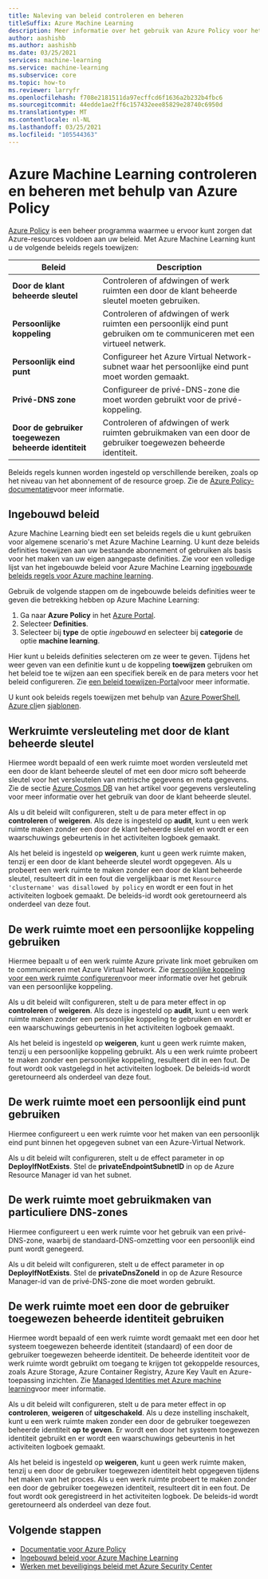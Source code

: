 ```yaml
---
title: Naleving van beleid controleren en beheren
titleSuffix: Azure Machine Learning
description: Meer informatie over het gebruik van Azure Policy voor het gebruik van ingebouwde beleids regels voor Azure Machine Learning om ervoor te zorgen dat uw werk ruimten voldoen aan uw vereisten.
author: aashishb
ms.author: aashishb
ms.date: 03/25/2021
services: machine-learning
ms.service: machine-learning
ms.subservice: core
ms.topic: how-to
ms.reviewer: larryfr
ms.openlocfilehash: f708e2181511da97ecffcd6f1636a2b232b4fbc6
ms.sourcegitcommit: 44edde1ae2ff6c157432eee85829e28740c6950d
ms.translationtype: MT
ms.contentlocale: nl-NL
ms.lasthandoff: 03/25/2021
ms.locfileid: "105544363"
---
```

# <a name="audit-and-manage-azure-machine-learning-using-azure-policy"></a>Azure Machine Learning controleren en beheren met behulp van Azure Policy

[Azure Policy](../governance/policy/index.yml) is een beheer programma waarmee u ervoor kunt zorgen dat Azure-resources voldoen aan uw beleid. Met Azure Machine Learning kunt u de volgende beleids regels toewijzen:

| Beleid | Description |
| ----- | ----- |
| **Door de klant beheerde sleutel** | Controleren of afdwingen of werk ruimten een door de klant beheerde sleutel moeten gebruiken. |
| **Persoonlijke koppeling** | Controleren of afdwingen of werk ruimten een persoonlijk eind punt gebruiken om te communiceren met een virtueel netwerk. |
| **Persoonlijk eind punt** | Configureer het Azure Virtual Network-subnet waar het persoonlijke eind punt moet worden gemaakt. |
| **Privé-DNS zone** | Configureer de privé-DNS-zone die moet worden gebruikt voor de privé-koppeling. |
| **Door de gebruiker toegewezen beheerde identiteit** | Controleren of afdwingen of werk ruimten gebruikmaken van een door de gebruiker toegewezen beheerde identiteit. |

Beleids regels kunnen worden ingesteld op verschillende bereiken, zoals op het niveau van het abonnement of de resource groep. Zie de [Azure Policy-documentatie](../governance/policy/overview.md)voor meer informatie.

## <a name="built-in-policies"></a>Ingebouwd beleid

Azure Machine Learning biedt een set beleids regels die u kunt gebruiken voor algemene scenario's met Azure Machine Learning. U kunt deze beleids definities toewijzen aan uw bestaande abonnement of gebruiken als basis voor het maken van uw eigen aangepaste definities. Zie voor een volledige lijst van het ingebouwde beleid voor Azure Machine Learning [ingebouwde beleids regels voor Azure machine learning](../governance/policy/samples/built-in-policies.md#machine-learning).

Gebruik de volgende stappen om de ingebouwde beleids definities weer te geven die betrekking hebben op Azure Machine Learning:

1. Ga naar __Azure Policy__ in het [Azure Portal](https://portal.azure.com).
1. Selecteer __Definities__.
1. Selecteer bij __type__ de optie _ingebouwd_ en selecteer bij __categorie__ de optie __machine learning__.

Hier kunt u beleids definities selecteren om ze weer te geven. Tijdens het weer geven van een definitie kunt u de koppeling __toewijzen__ gebruiken om het beleid toe te wijzen aan een specifiek bereik en de para meters voor het beleid configureren. Zie [een beleid toewijzen-Portal](../governance/policy/assign-policy-portal.md)voor meer informatie.

U kunt ook beleids regels toewijzen met behulp van [Azure PowerShell](../governance/policy/assign-policy-powershell.md), [Azure cli](../governance/policy/assign-policy-azurecli.md)en [sjablonen](../governance/policy/assign-policy-template.md).

## <a name="workspace-encryption-with-customer-managed-key"></a>Werkruimte versleuteling met door de klant beheerde sleutel

Hiermee wordt bepaald of een werk ruimte moet worden versleuteld met een door de klant beheerde sleutel of met een door micro soft beheerde sleutel voor het versleutelen van metrische gegevens en meta gegevens. Zie de sectie [Azure Cosmos DB](concept-data-encryption.md#azure-cosmos-db) van het artikel voor gegevens versleuteling voor meer informatie over het gebruik van door de klant beheerde sleutel.

Als u dit beleid wilt configureren, stelt u de para meter effect in op __controleren__ of __weigeren__. Als deze is ingesteld op __audit__, kunt u een werk ruimte maken zonder een door de klant beheerde sleutel en wordt er een waarschuwings gebeurtenis in het activiteiten logboek gemaakt.

Als het beleid is ingesteld op __weigeren__, kunt u geen werk ruimte maken, tenzij er een door de klant beheerde sleutel wordt opgegeven. Als u probeert een werk ruimte te maken zonder een door de klant beheerde sleutel, resulteert dit in een fout die vergelijkbaar is met `Resource 'clustername' was disallowed by policy` en wordt er een fout in het activiteiten logboek gemaakt. De beleids-id wordt ook geretourneerd als onderdeel van deze fout.

## <a name="workspace-should-use-private-link"></a>De werk ruimte moet een persoonlijke koppeling gebruiken

Hiermee bepaalt u of een werk ruimte Azure private link moet gebruiken om te communiceren met Azure Virtual Network. Zie [persoonlijke koppeling voor een werk ruimte configureren](how-to-configure-private-link.md)voor meer informatie over het gebruik van een persoonlijke koppeling.

Als u dit beleid wilt configureren, stelt u de para meter effect in op __controleren__ of __weigeren__. Als deze is ingesteld op __audit__, kunt u een werk ruimte maken zonder een persoonlijke koppeling te gebruiken en wordt er een waarschuwings gebeurtenis in het activiteiten logboek gemaakt.

Als het beleid is ingesteld op __weigeren__, kunt u geen werk ruimte maken, tenzij u een persoonlijke koppeling gebruikt. Als u een werk ruimte probeert te maken zonder een persoonlijke koppeling, resulteert dit in een fout. De fout wordt ook vastgelegd in het activiteiten logboek. De beleids-id wordt geretourneerd als onderdeel van deze fout.

## <a name="workspace-should-use-private-endpoint"></a>De werk ruimte moet een persoonlijk eind punt gebruiken

Hiermee configureert u een werk ruimte voor het maken van een persoonlijk eind punt binnen het opgegeven subnet van een Azure-Virtual Network.

Als u dit beleid wilt configureren, stelt u de effect parameter in op __DeployIfNotExists__. Stel de __privateEndpointSubnetID__ in op de Azure Resource Manager id van het subnet.
## <a name="workspace-should-use-private-dns-zones"></a>De werk ruimte moet gebruikmaken van particuliere DNS-zones

Hiermee configureert u een werk ruimte voor het gebruik van een privé-DNS-zone, waarbij de standaard-DNS-omzetting voor een persoonlijk eind punt wordt genegeerd.

Als u dit beleid wilt configureren, stelt u de effect parameter in op __DeployIfNotExists__. Stel de __privateDnsZoneId__ in op de Azure Resource Manager-id van de privé-DNS-zone die moet worden gebruikt. 

## <a name="workspace-should-use-user-assigned-managed-identity"></a>De werk ruimte moet een door de gebruiker toegewezen beheerde identiteit gebruiken

Hiermee wordt bepaald of een werk ruimte wordt gemaakt met een door het systeem toegewezen beheerde identiteit (standaard) of een door de gebruiker toegewezen beheerde identiteit. De beheerde identiteit voor de werk ruimte wordt gebruikt om toegang te krijgen tot gekoppelde resources, zoals Azure Storage, Azure Container Registry, Azure Key Vault en Azure-toepassing inzichten. Zie [Managed Identities met Azure machine learning](how-to-use-managed-identities.md)voor meer informatie.

Als u dit beleid wilt configureren, stelt u de para meter effect in op __controleren__, __weigeren__ of __uitgeschakeld__. Als u deze instelling inschakelt, kunt u een werk ruimte maken zonder een door de gebruiker toegewezen beheerde identiteit __op te geven__. Er wordt een door het systeem toegewezen identiteit gebruikt en er wordt een waarschuwings gebeurtenis in het activiteiten logboek gemaakt.

Als het beleid is ingesteld op __weigeren__, kunt u geen werk ruimte maken, tenzij u een door de gebruiker toegewezen identiteit hebt opgegeven tijdens het maken van het proces. Als u een werk ruimte probeert te maken zonder een door de gebruiker toegewezen identiteit, resulteert dit in een fout. De fout wordt ook geregistreerd in het activiteiten logboek. De beleids-id wordt geretourneerd als onderdeel van deze fout.

## <a name="next-steps"></a>Volgende stappen

* [Documentatie voor Azure Policy](../governance/policy/overview.md)
* [Ingebouwd beleid voor Azure Machine Learning](policy-reference.md)
* [Werken met beveiligings beleid met Azure Security Center](../security-center/tutorial-security-policy.md)